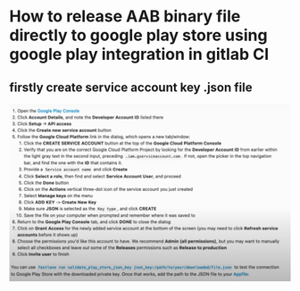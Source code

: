 # How to release AAB binary file directly to google play store using google play integration in gitlab CI
## firstly create service account key .json file
![how to create service account key](image.png)